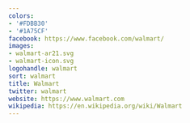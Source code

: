 ```yaml
---
colors:
- '#FDBB30'
- '#1A75CF'
facebook: https://www.facebook.com/walmart/
images:
- walmart-ar21.svg
- walmart-icon.svg
logohandle: walmart
sort: walmart
title: Walmart
twitter: walmart
website: https://www.walmart.com
wikipedia: https://en.wikipedia.org/wiki/Walmart
---
```

